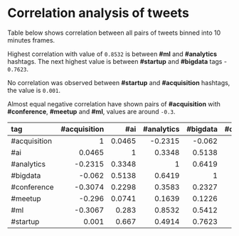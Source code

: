 # Correlation analysis of tweets

Table below shows correlation between all pairs of tweets binned into 10 minutes frames. 

Highest correlation with value of `0.8532` is between **#ml** and **#analytics** hashtags. The next highest value is between **#startup** and **#bigdata** tags - `0.7623`. 

No correlation was observed between **#startup** and **#acquisition** hashtags, the value is `0.001`. 

Almost equal negative correlation have shown pairs of **#acquisition** with **#conference**, **#meetup** and **#ml**, values are around `-0.3`.

| tag          |   #acquisition |    #ai |   #analytics |   #bigdata |   #conference |   #meetup |     #ml |   #startup |
|:-------------|---------------:|-------:|-------------:|-----------:|--------------:|----------:|--------:|-----------:|
| #acquisition |         1      | 0.0465 |      -0.2315 |    -0.062  |       -0.3074 |   -0.296  | -0.3067 |     0.001  |
| #ai          |         0.0465 | 1      |       0.3348 |     0.5138 |        0.2298 |    0.0741 |  0.283  |     0.667  |
| #analytics   |        -0.2315 | 0.3348 |       1      |     0.6419 |        0.3583 |    0.1639 |  0.8532 |     0.4914 |
| #bigdata     |        -0.062  | 0.5138 |       0.6419 |     1      |        0.2327 |    0.1226 |  0.5412 |     0.7623 |
| #conference  |        -0.3074 | 0.2298 |       0.3583 |     0.2327 |        1      |    0.3118 |  0.3897 |     0.236  |
| #meetup      |        -0.296  | 0.0741 |       0.1639 |     0.1226 |        0.3118 |    1      |  0.1211 |     0.0741 |
| #ml          |        -0.3067 | 0.283  |       0.8532 |     0.5412 |        0.3897 |    0.1211 |  1      |     0.4257 |
| #startup     |         0.001  | 0.667  |       0.4914 |     0.7623 |        0.236  |    0.0741 |  0.4257 |     1      |